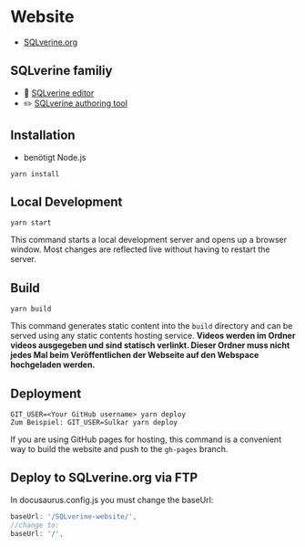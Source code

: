 # Website

- [SQLverine.org](https://sqlverine.org)


## SQLverine familiy
- :mag_right: [SQLverine editor](https://github.com/Sulkar/SQLverine)
- :pencil2: [SQLverine authoring tool](https://github.com/Sulkar/SQLverine-authoring-tool)

## Installation
- benötigt Node.js

```console
yarn install
```

## Local Development

```console
yarn start
```

This command starts a local development server and opens up a browser window. Most changes are reflected live without having to restart the server.

## Build

```console
yarn build
```

This command generates static content into the `build` directory and can be served using any static contents hosting service.
**Videos werden im Ordner videos ausgegeben und sind statisch verlinkt. Dieser Ordner muss nicht jedes Mal beim Veröffentlichen der Webseite auf den Webspace hochgeladen werden.**

## Deployment

```console
GIT_USER=<Your GitHub username> yarn deploy
Zum Beispiel: GIT_USER=Sulkar yarn deploy
```

If you are using GitHub pages for hosting, this command is a convenient way to build the website and push to the `gh-pages` branch.

## Deploy to SQLverine.org via FTP
In docusaurus.config.js you must change the baseUrl:
```js
baseUrl: '/SQLverine-website/',
//change to:
baseUrl: '/',
```
